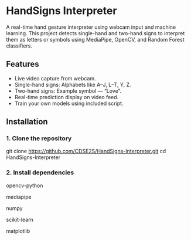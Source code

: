 # HandSigns Interpreter

A real-time hand gesture interpreter using webcam input and machine learning. This project detects single-hand and two-hand signs to interpret them as letters or symbols using MediaPipe, OpenCV, and Random Forest classifiers.

## Features

- Live video capture from webcam.
- Single-hand signs: Alphabets like A–J, L–T, Y, Z.
- Two-hand signs: Example symbol — “Love”.
- Real-time prediction display on video feed.
- Train your own models using included script.

## Installation

### 1. Clone the repository

git clone https://github.com/CDSE2S/HandSigns-Interpreter.git
cd HandSigns-Interpreter

### 2. Install dependencies

opencv-python

mediapipe

numpy

scikit-learn

matplotlib


